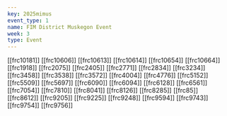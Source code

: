 ```yaml
---
key: 2025mimus
event_type: 1
name: FIM District Muskegon Event
week: 3
type: Event
---
```

[[frc10181]]
[[frc10606]]
[[frc10613]]
[[frc10614]]
[[frc10654]]
[[frc10664]]
[[frc1918]]
[[frc2075]]
[[frc2405]]
[[frc2771]]
[[frc2834]]
[[frc3234]]
[[frc3458]]
[[frc3538]]
[[frc3572]]
[[frc4004]]
[[frc4776]]
[[frc5152]]
[[frc5509]]
[[frc5697]]
[[frc6090]]
[[frc6094]]
[[frc6128]]
[[frc6561]]
[[frc7054]]
[[frc7810]]
[[frc8041]]
[[frc8126]]
[[frc8285]]
[[frc85]]
[[frc8612]]
[[frc9205]]
[[frc9225]]
[[frc9248]]
[[frc9594]]
[[frc9743]]
[[frc9754]]
[[frc9756]]
